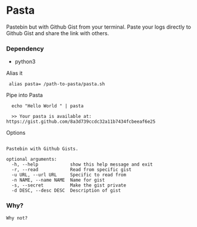 # Pasta
Pastebin but with Github Gist from your terminal. Paste your logs directly to Github Gist and share the link with others.

### Dependency
  * python3

Alias it
```
 alias pasta= /path-to-pasta/pasta.sh
```
Pipe into Pasta
```
  echo "Hello World " | pasta

  >> Your pasta is available at: https://gist.github.com/8a3d739ccdc32a11b7434fcbeeaf6e25

```

Options
```

Pastebin with Github Gists.

optional arguments:
  -h, --help            show this help message and exit
  -r, --read            Read from specific gist
  -u URL, --url URL     Specific to read from
  -n NAME, --name NAME  Name for gist
  -s, --secret          Make the gist private
  -d DESC, --desc DESC  Description of gist
```

### Why?

```
Why not?
```
